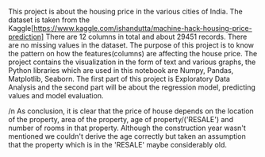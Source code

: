This project is about the housing price in the various cities of India. The dataset is taken from the Kaggle[https://www.kaggle.com/ishandutta/machine-hack-housing-price-prediction] There are 12 columns in total and about 29451 records. There are no missing values in the dataset. The purpose of this project is to know the pattern on how the features(columns) are affecting the house price. The project contains the visualization in the form of text and various graphs, the Python libraries which are used in this notebook are Numpy, Pandas, Matplotlib, Seaborn. The first part of this project is Exploratory Data Analysis and the second part will be about the regression model, predicting values and model evaluation. 

/n As conclusion, it is clear that the price of house depends on the location of the property, area of the property, age of property/('RESALE') and number of rooms in that property. Although the construction year wasn't mentioned we couldn't derive the age correctly but taken an assumption that the property which is in the 'RESALE' maybe considerably old.
